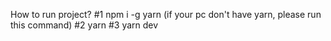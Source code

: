 How to run project?
#1 npm i -g yarn (if your pc don't have yarn, please run this command)
#2 yarn
#3 yarn dev
